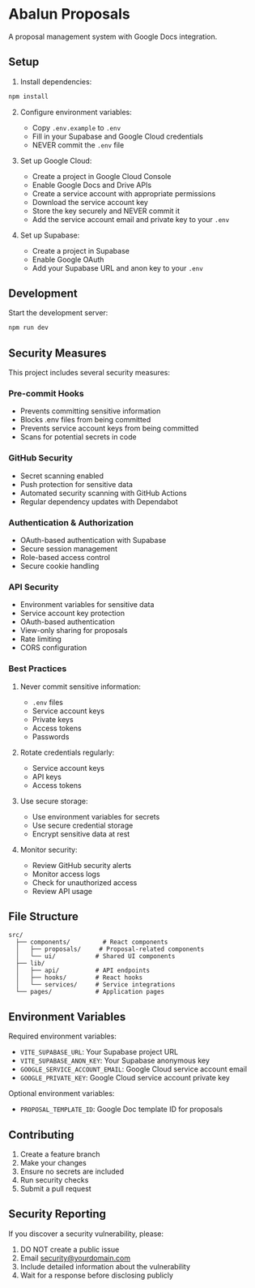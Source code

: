 # Abalun Proposals

A proposal management system with Google Docs integration.

## Setup

1. Install dependencies:
```bash
npm install
```

2. Configure environment variables:
   - Copy `.env.example` to `.env`
   - Fill in your Supabase and Google Cloud credentials
   - NEVER commit the `.env` file

3. Set up Google Cloud:
   - Create a project in Google Cloud Console
   - Enable Google Docs and Drive APIs
   - Create a service account with appropriate permissions
   - Download the service account key
   - Store the key securely and NEVER commit it
   - Add the service account email and private key to your `.env`

4. Set up Supabase:
   - Create a project in Supabase
   - Enable Google OAuth
   - Add your Supabase URL and anon key to your `.env`

## Development

Start the development server:

```bash
npm run dev
```

## Security Measures

This project includes several security measures:

### Pre-commit Hooks
- Prevents committing sensitive information
- Blocks .env files from being committed
- Prevents service account keys from being committed
- Scans for potential secrets in code

### GitHub Security
- Secret scanning enabled
- Push protection for sensitive data
- Automated security scanning with GitHub Actions
- Regular dependency updates with Dependabot

### Authentication & Authorization
- OAuth-based authentication with Supabase
- Secure session management
- Role-based access control
- Secure cookie handling

### API Security
- Environment variables for sensitive data
- Service account key protection
- OAuth-based authentication
- View-only sharing for proposals
- Rate limiting
- CORS configuration

### Best Practices
1. Never commit sensitive information:
   - `.env` files
   - Service account keys
   - Private keys
   - Access tokens
   - Passwords

2. Rotate credentials regularly:
   - Service account keys
   - API keys
   - Access tokens

3. Use secure storage:
   - Use environment variables for secrets
   - Use secure credential storage
   - Encrypt sensitive data at rest

4. Monitor security:
   - Review GitHub security alerts
   - Monitor access logs
   - Check for unauthorized access
   - Review API usage

## File Structure

```
src/
  ├── components/         # React components
  │   ├── proposals/     # Proposal-related components
  │   └── ui/           # Shared UI components
  ├── lib/
  │   ├── api/          # API endpoints
  │   ├── hooks/        # React hooks
  │   └── services/     # Service integrations
  └── pages/            # Application pages
```

## Environment Variables

Required environment variables:

- `VITE_SUPABASE_URL`: Your Supabase project URL
- `VITE_SUPABASE_ANON_KEY`: Your Supabase anonymous key
- `GOOGLE_SERVICE_ACCOUNT_EMAIL`: Google Cloud service account email
- `GOOGLE_PRIVATE_KEY`: Google Cloud service account private key

Optional environment variables:

- `PROPOSAL_TEMPLATE_ID`: Google Doc template ID for proposals

## Contributing

1. Create a feature branch
2. Make your changes
3. Ensure no secrets are included
4. Run security checks
5. Submit a pull request

## Security Reporting

If you discover a security vulnerability, please:

1. DO NOT create a public issue
2. Email security@yourdomain.com
3. Include detailed information about the vulnerability
4. Wait for a response before disclosing publicly
